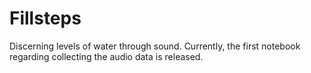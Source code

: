 # Fillsteps
Discerning levels of water through sound. Currently, the first notebook regarding collecting the audio data is released.
